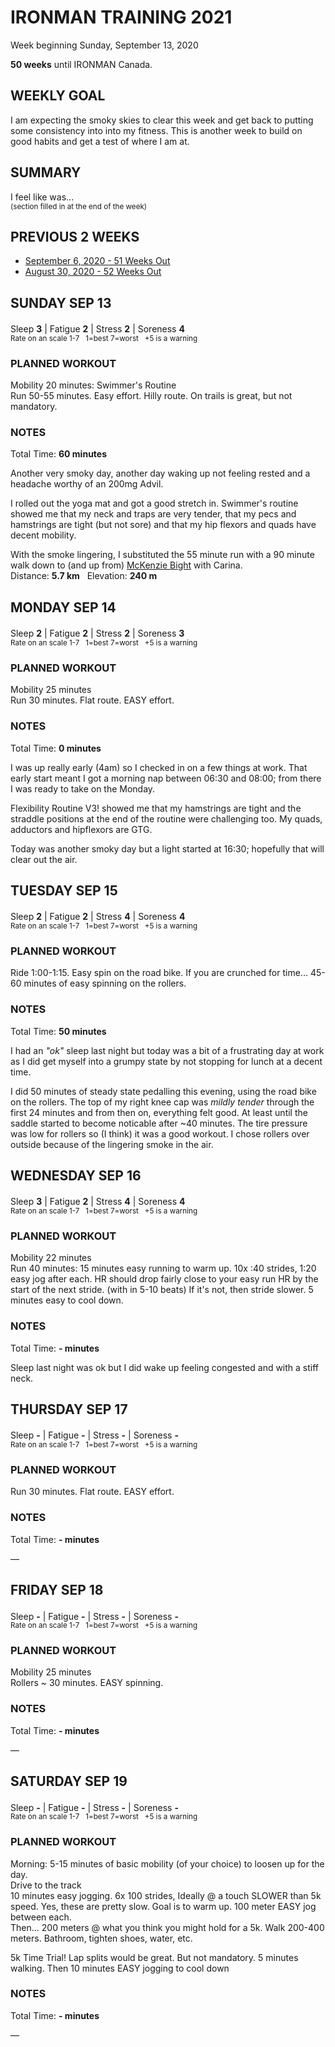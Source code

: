 # IRONMAN TRAINING 2021
Week beginning Sunday, September 13, 2020

**50 weeks** until IRONMAN Canada.

## WEEKLY GOAL
I am expecting the smoky skies to clear this week and get back to putting some consistency into into my fitness.  This is another week to build on good habits and get a test of where I am at.

## SUMMARY
I feel like was...  <!--OVERTRAINING|ON THE EDGE|STAYING CONSISTENT|LAGGING A BIT-->  
<sup>(section filled in at the end of the week)</sup>

## PREVIOUS 2 WEEKS
<ul class="iconlist">
<li class="page"><a href="ironman2021-51weeksout">September 6, 2020 - 51 Weeks Out</a></li>
<li class="page"><a href="ironman2021-52weeksout">August 30, 2020 - 52 Weeks Out</a></li>
</ul>

<!---->
## SUNDAY SEP 13
Sleep **3** | Fatigue **2** | Stress **2** | Soreness **4** 
<sup><br />Rate on an scale 1-7 &nbsp; 1=best 7=worst &nbsp; +5 is a warning</sup>

### PLANNED WORKOUT
Mobility 20 minutes: Swimmer's Routine  
Run 50-55 minutes. Easy effort. Hilly route. On trails is great, but not mandatory.

### NOTES
Total Time: **60 minutes**

Another very smoky day, another day waking up not feeling rested and a headache worthy of an 200mg Advil.

I rolled out the yoga mat and got a good stretch in.  Swimmer's routine showed me that my neck and traps are very tender, that my pecs and hamstrings are tight (but not sore) and that my hip flexors and quads have decent mobility.

With the smoke lingering, I substituted the 55 minute run with a 90 minute walk down to (and up from)
[McKenzie Bight](/pictures/victoria/mckenzie-bight "McKenzie Bight") with Carina.  
Distance: **5.7 km** &nbsp; Elevation: **240 m**

<!---->
## MONDAY SEP 14
Sleep **2** | Fatigue **2** | Stress **2** | Soreness **3** 
<sup><br />Rate on an scale 1-7 &nbsp; 1=best 7=worst &nbsp; +5 is a warning</sup>

### PLANNED WORKOUT
Mobility 25 minutes  
Run 30 minutes. Flat route. EASY effort.

### NOTES
Total Time: **0 minutes**

I was up really early (4am) so I checked in on a few things at work.  That early start meant I got a morning nap between 06:30 and 08:00; from there I was ready to take on the Monday.

Flexibility Routine V3! showed me that my hamstrings are tight and the straddle positions at the end of the routine were challenging too.  My quads, adductors and hipflexors are GTG.

Today was another smoky day but a light started at 16:30; hopefully that will clear out the air.


<!---->
## TUESDAY SEP 15
Sleep **2** | Fatigue **2** | Stress **4** | Soreness **4** 
<sup><br />Rate on an scale 1-7 &nbsp; 1=best 7=worst &nbsp; +5 is a warning</sup>

### PLANNED WORKOUT
Ride 1:00-1:15. Easy spin on the road bike. If you are crunched for time... 45-60 minutes of easy spinning on the rollers. 

### NOTES
Total Time: **50 minutes**

I had an _"ok"_ sleep last night but today was a bit of a frustrating day at work as I did get myself into a grumpy state by not stopping for lunch at a decent time.

I did 50 minutes of steady state pedalling this evening, using the road bike on the rollers.  The top of my right knee cap was _mildly tender_ through the first 24 minutes and from then on, everything felt good.  At least until the saddle started to become noticable after ~40 minutes. The tire pressure was low for rollers so (I think) it was a good workout. I chose rollers over outside because of the lingering smoke in the air.


<!---->
## WEDNESDAY SEP 16
Sleep **3** | Fatigue **2** | Stress **4** | Soreness **4** 
<sup><br />Rate on an scale 1-7 &nbsp; 1=best 7=worst &nbsp; +5 is a warning</sup>

### PLANNED WORKOUT
Mobility 22 minutes  
Run 40 minutes: 15 minutes easy running to warm up. 10x :40 strides, 1:20 easy jog after each. HR should drop fairly close to your easy run HR by the start of the next stride. (with in 5-10 beats) If it's not, then stride slower. 5 minutes easy to cool down.

### NOTES
Total Time: **- minutes**

Sleep last night was ok but I did wake up feeling congested and with a stiff neck.


<!---->
## THURSDAY SEP 17
Sleep **-** | Fatigue **-** | Stress **-** | Soreness **-** 
<sup><br />Rate on an scale 1-7 &nbsp; 1=best 7=worst &nbsp; +5 is a warning</sup>

### PLANNED WORKOUT
Run 30 minutes. Flat route. EASY effort.

### NOTES
Total Time: **- minutes**

&mdash; 


<!---->
## FRIDAY SEP 18
Sleep **-** | Fatigue **-** | Stress **-** | Soreness **-** 
<sup><br />Rate on an scale 1-7 &nbsp; 1=best 7=worst &nbsp; +5 is a warning</sup>

### PLANNED WORKOUT
Mobility 25 minutes  
Rollers ~ 30 minutes. EASY spinning.

### NOTES
Total Time: **- minutes**

&mdash; 


<!---->
## SATURDAY SEP 19
Sleep **-** | Fatigue **-** | Stress **-** | Soreness **-** 
<sup><br />Rate on an scale 1-7 &nbsp; 1=best 7=worst &nbsp; +5 is a warning</sup>

### PLANNED WORKOUT
Morning: 5-15 minutes of basic mobility (of your choice) to loosen up for the day.  
Drive to the track   
10 minutes easy jogging. 6x 100 strides, Ideally @ a touch SLOWER than 5k speed. Yes, these are pretty slow. Goal is to warm up. 100 meter EASY jog between each.  
Then... 200 meters @ what you think you might hold for a 5k. Walk 200-400 meters. Bathroom, tighten shoes, water, etc.
 
5k Time Trial! Lap splits would be great. But not mandatory. 
5 minutes walking. Then 10 minutes EASY jogging to cool down

### NOTES
Total Time: **- minutes**

&mdash; 


<!---->